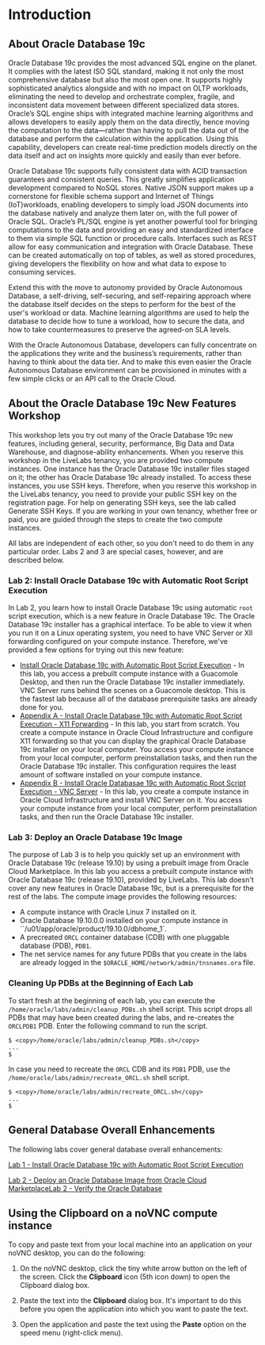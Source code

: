 # Introduction

## About Oracle Database 19c

Oracle Database 19c provides the most advanced SQL engine on the planet. It complies with the latest ISO SQL standard, making it not only the most comprehensive database but also the most open one. It supports highly sophisticated analytics alongside and with no impact on OLTP workloads, eliminating the need to develop and orchestrate complex, fragile, and inconsistent data movement between different specialized data stores. Oracle’s SQL engine ships with integrated machine learning algorithms and allows developers to easily apply them on the data directly, hence moving the computation to the data—rather than having to pull the data out of the database and perform the calculation within the application. Using this capability, developers can create real-time prediction models directly on the data itself and act on insights more quickly and easily than ever before.

[](youtube:LcsPSJrZDrI)

Oracle Database 19c supports fully consistent data with ACID transaction guarantees and consistent queries. This greatly simplifies application development compared to NoSQL stores. Native JSON support makes up a cornerstone for flexible schema support and Internet of Things (IoT)workloads, enabling developers to simply load JSON documents into the database natively and analyze them later on, with the full power of Oracle SQL. Oracle’s PL/SQL engine is yet another powerful tool for bringing computations to the data and providing an easy and standardized interface to them via simple SQL function or procedure calls. Interfaces such as REST allow for easy communication and integration with Oracle Database. These can be created automatically on top of tables, as well as stored procedures, giving developers the flexibility on how and what data to expose to consuming services.

Extend this with the move to autonomy provided by Oracle Autonomous Database, a self-driving, self-securing, and self-repairing approach where the database itself decides on the steps to perform for the best of the user's workload or data. Machine learning algorithms are used to help the database to decide how to tune a workload, how to secure the data, and how to take countermeasures to preserve the agreed-on SLA levels.

With the Oracle Autonomous Database, developers can fully concentrate on the applications they write and the business’s requirements, rather than having to think about the data tier. And to make this even easier the Oracle Autonomous Database environment can be provisioned in minutes with a few simple clicks or an API call to the Oracle Cloud.

## About the Oracle Database 19c New Features Workshop

This workshop lets you try out many of the Oracle Database 19c new features, including general, security, performance, Big Data and Data Warehouse, and diagnose-ability enhancements. When you reserve this workshop in the LiveLabs tenancy, you are provided two compute instances. One instance has the Oracle Database 19c installer files staged on it; the other has Oracle Database 19c already installed. To access these instances, you use SSH keys. Therefore, when you reserve this workshop in the LiveLabs tenancy, you need to provide your public SSH key on the registration page. For help on generating SSH keys, see the lab called Generate SSH Keys. If you are working in your own tenancy, whether free or paid, you are guided through the steps to create the two compute instances.

All labs are independent of each other, so you don't need to do them in any particular order. Labs 2 and 3 are special cases, however, and are described below.

### Lab 2: Install Oracle Database 19c with Automatic Root Script Execution
In Lab 2, you learn how to install Oracle Database 19c using automatic `root` script execution, which is a new feature in Oracle Database 19c. The Oracle Database 19c installer has a graphical interface. To be able to view it when you run it on a Linux operating system, you need to have VNC Server or Xll forwarding configured on your compute instance. Therefore, we've provided a few options for trying out this new feature:

- [Install Oracle Database 19c with Automatic Root Script Execution](?lab=install-db19c-auto-config-script-execution-guac.md) - In this lab, you access a prebuilt compute instance with a Guacomole Desktop, and then run the Oracle Database 19c installer immediately. VNC Server runs behind the scenes on a Guacomole desktop. This is the fastest lab because all of the database prerequisite tasks are already done for you.
- [Appendix A - Install Oracle Database 19c with Automatic Root Script Execution - X11 Forwarding](?lab=install-db19c-auto-config-script-execution-x11.md) - In this lab, you start from scratch. You create a compute instance in Oracle Cloud Infrastructure and configure X11 forwarding so that you can display the graphical Oracle Database 19c installer on your local computer. You access your compute instance from your local computer, perform preinstallation tasks, and then run the Oracle Database 19c installer. This configuration requires the least amount of software installed on your compute instance.
- [Appendix B - Install Oracle Databasae 19c with Automatic Root Script Execution - VNC Server](?lab=install-db19c-auto-config-script-execution-vnc.md) - In this lab, you create a compute instance in Oracle Cloud Infrastructure and install VNC Server on it. You access your compute instance from your local computer, perform  preinstallation tasks, and then run the Oracle Database 19c installer.


### Lab 3: Deploy an Oracle Database 19c Image

<if type="freetier paid">The purpose of Lab 3 is to help you quickly set up an environment with Oracle Database 19c (release 19.10) by using a prebuilt image from Oracle Cloud Marketplace. </if><if type="livelabs">In this lab you access a prebuilt compute instance with Oracle Database 19c (release 19.10), provided by LiveLabs. </if>This lab doesn't cover any new features in Oracle Database 19c, but is a prerequisite for the rest of the labs. The compute image provides the following resources:

- A compute instance with Oracle Linux 7 installed on it.
- Oracle Database 19.10.0.0 installed on your compute instance in ``/u01/app/oracle/product/19.10.0/dbhome_1`.
- A precreated `ORCL` container database (CDB) with one pluggable database (PDB), `PDB1`.
- The net service names for any future PDBs that you create in the labs are already logged in the `$ORACLE_HOME/network/admin/tnsnames.ora` file.

### Cleaning Up PDBs at the Beginning of Each Lab

To start fresh at the beginning of each lab, you can execute the `/home/oracle/labs/admin/cleanup_PDBs.sh` shell script. This script drops all PDBs that may have been created during the labs, and re-creates the `ORCLPDB1` PDB. Enter the following command to run the script.

```nohighlighting
$ <copy>/home/oracle/labs/admin/cleanup_PDBs.sh</copy>
...
$
```

In case you need to recreate the `ORCL` CDB and its `PDB1` PDB, use the `/home/oracle/labs/admin/recreate_ORCL.sh` shell script.

```nohighlighting
$ <copy>/home/oracle/labs/admin/recreate_ORCL.sh</copy>
...
$
```

## General Database Overall Enhancements

The following labs cover general database overall enhancements:

[Lab 1 - Install Oracle Database 19c with Automatic Root Script Execution](?lab=install-db19c-auto-config-script-execution)

<if type="freetier paid">[Lab 2 - Deploy an Oracle Database Image from Oracle Cloud Marketplace](?lab=deploy-db19c-marketplace)</if><if type="livelabs">[Lab 2 - Verify the Oracle Database](?lab=verify-database)</if>

## Using the Clipboard on a noVNC compute instance

To copy and paste text from your local machine into an application on your noVNC desktop, you can do the following:
1.  On the noVNC desktop, click the tiny white arrow button on the left of the screen. Click the **Clipboard** icon (5th icon down) to open the Clipboard dialog box.

2. Paste the text into the **Clipboard** dialog box. It's important to do this before you open the application into which you want to paste the text.

3. Open the application and paste the text using the **Paste** option on the speed menu (right-click menu).
